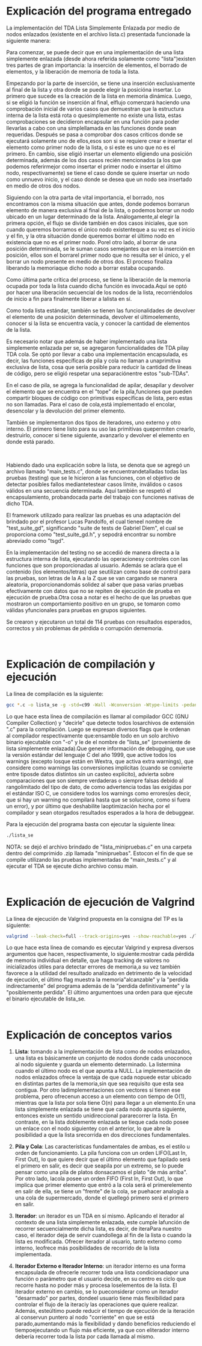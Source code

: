 # Explicación del programa entregado
 
La implementación del TDA Lista Simplemente Enlazada por medio de nodos enlazados (existente en el archivo lista.c) presentada funcionade la siguiente manera:

Para comenzar, se puede decir que en una implementación de una lista simplemente enlazada (desde ahora referida solamente como "lista")existen tres partes de gran importancia: la inserción de elementos, el borrado de elementos, y la liberación de memoria de toda la lista.

Empezando por la parte de inserción, se tiene una inserción exclusivamente al final de la lista y otra donde se puede elegir la posicióna insertar. Lo primero que sucede es la creación de la lista en memoria dinámica. Luego, si se eligió la función se inserción al final, elflujo comenzará haciendo una comprobación inicial de varios casos que demuestran que la estructura interna de la lista está rota o quesimplemente no existe una lista, estas comprobaciones se decidieron encapsular en una función para poder llevarlas a cabo con una simplellamada en las funciones donde sean requeridas. Después se pasa a comprobar dos casos críticos donde se ejecutará solamente uno de ellos,esos son si se requiere crear e insertar el elemento como primer nodo de la lista, o si este es uno que no es el primero. En cambio, sise eligió insertar un elemento eligiendo una posición determinada, además de los dos casos recién mencionados (a los que podemos referirmejor como insertar el primer nodo e insertar el último nodo, respectivamente) se tiene el caso donde se quiere insertar un nodo como unnuevo inicio, y el caso donde se desea que un nodo sea insertado en medio de otros dos nodos.

Siguiendo con la otra parta de vital importancia, el borrado, nos encontramos con la misma situación que antes, donde podemos borrarun elemento de manera exclusiva al final de la lista, o podemos borrar un nodo ubicado en un lugar determinado de la lista. Análogamente,al elegir la primera opción, el flujo se divide también en dos casos iniciales, que son cuando queremos borramos el único nodo existenteque a su vez es el inicio y el fin, y la otra situación donde queremos borrar el último nodo en existencia que no es el primer nodo. Porel otro lado, al borrar de una posición determinada, se le suman casos semejantes que en la inserción en posición, ellos son el borrarel primer nodo que no resulta ser el único, y el borrar un nodo presente en medio de otros dos. El proceso finaliza liberando la memoriaque dicho nodo a borrar estaba ocupando.

Como última parte crítica del proceso, se tiene la liberación de la memoria ocupada por toda la lista cuando dicha función es invocada.Aquí se optó por hacer una liberación secuencial de los nodos de la lista, recorriéndolos de inicio a fin para finalmente liberar a lalista en sí.

Como toda lista estándar, también se tienen las funcionalidades de devolver el elemento de una posición determinada, devolver el últimoelemento, conocer si la lista se encuentra vacía, y conocer la cantidad de elementos de la lista.

Es necesario notar que además de haber implementado una lista simplemente enlazada per se, se agregaron funcionalidades de TDA pilay TDA cola. Se optó por llevar a cabo una implementación encapsulada, es decir, las funciones específicas de pila y cola no llaman a unaprimitiva exclusiva de lista, cosa que sería posible para reducir la cantidad de líneas de código, pero se eligió respetar una separaciónentre estos "sub-TDAs".

En el caso de pila, se agrega la funcionalidad de apilar, desapilar y devolver el elemento que se encuentra en el "tope" de la pila,funciones que pueden compartir bloques de código con primitivas específicas de lista, pero estas no son llamadas. Para el caso de cola,está implementado el encolar, desencolar y la devolución del primer elemento.

También se implementaron dos tipos de iteradores, uno externo y otro interno. El primero tiene listo para su uso las primitivas quepermiten crearlo, destruirlo, conocer si tiene siguiente, avanzarlo y devolver el elemento en donde está parado.

<br>

Habiendo dado una explicación sobre la lista, se denota que se agregó un archivo llamado "main_tests.c", donde se encuentrandetalladas todas las pruebas (testing) que se le hicieron a las funciones, con el objetivo de detectar posibles fallos mediantetestear casos límite, inválidos o casos válidos en una secuencia determinada. Aquí también se respetó el encapsulamiento, probandocada parte del trabajo con funciones nativas de dicho TDA.

El framework utilizado para realizar las pruebas es una adaptación del brindado por el profesor Lucas Pandolfo, el cual tieneel nombre de "test_suite_gd", significando "suite de tests de Gabriel Diem", el cual se proporciona como "test_suite_gd.h", y sepodrá encontrar su nombre abreviado como "tsgd".

En la implementación del testing no se accedió de manera directa a la estructura interna de lista, ejecutando las operacionesy controles con las funciones que son proporcionadas al usuario. Además se aclara que el contenido (los elementos/letras) que seutilizan como base de control para las pruebas, son letras de la A a la Z que se van cargando se manera aleatoria, proporcionandomás solidez al saber que pasa varias pruebas efectivamente con datos que no se repiten de ejecución de prueba en ejecución de prueba.Otra cosa a notar es el hecho de que las pruebas que mostraron un comportamiento positivo en un grupo, se tomaron como válidas yfuncionales para pruebas en grupos siguientes.

Se crearon y ejecutaron un total de 114 pruebas con resultados esperados, correctos y sin problemas de pérdida o corrupción dememoria.

<br>

# Explicación de compilación y ejecución

La línea de compilación es la siguiente:
	
```bash
gcc *.c -o lista_se -g -std=c99 -Wall -Wconversion -Wtype-limits -pedantic -Werror -O0
```

Lo que hace esta línea de compilación es llamar al compilador GCC (GNU Compiler Collection) y "decirle" que detecte todos losarchivos de extensión ".c" para la compilación. Luego se expresan diversos flags que le ordenan al compilador respectivamente que:ensamble todo en un solo archivo binario ejecutable con "-o" y le de el nombre de "lista_se" (proveniente de lista simplemente enlazada).Que genere información de debugging, que use la versión estándar del lenguaje C del año 1999, que active todos los warnings (excepto losque están en Wextra, que activa extra warnings), que considere como warnings las conversiones implícitas (cuando se convierte entre tiposde datos distintos sin un casteo explícito), advierta sobre comparaciones que son siempre verdaderas o siempre falsas debido al rangolimitado del tipo de dato, de como advertencia todas las exigidas por el estándar ISO C, ue considere todos los warnings como errores(es decir, que si hay un warning no compilará hasta que se solucione, como si fuera un error), y por último que deshabilite laoptimización hecha por el compilador y sean otorgados resultados esperados a la hora de debuggear.

Para la ejecución del programa basta con ejecutar la siguiente línea:

```bash
./lista_se
```

NOTA: se dejó el archivo brindado de "lista_minipruebas.c" en una carpeta dentro del comprimido .zip llamada "minipruebas". Estocon el fin de que se compile utilizando las pruebas implementadas de "main_tests.c" y al ejecutar el TDA se ejecute dicho archivo consu main.

<br>

# Explicación de ejecución de Valgrind

La línea de ejecución de Valgrind propuesta en la consigna del TP es la siguiente:

```bash
valgrind --leak-check=full --track-origins=yes --show-reachable=yes ./lista_se
```
	
Lo que hace esta línea de comando es ejecutar Valgrind y expresa diversos argumentos que hacen, respectivamente, lo siguiente:mostrar cada pérdida de memoria individual en detalle, que haga tracking de valores no inicializados útiles para detectar errores de memoria,a su vez también favorece a la utilidad del resultado analizado en detrimento de la velocidad de ejecución, el último flag muestra la memoria"alcanzable" y la "perdida indirectamente" del programa además de la "perdida definitivamente" y la "posiblemente perdida". El último argumentoes una orden para que ejecute el binario ejecutable de lista_se.

<br>

# Explicación de conceptos varios

 1. __Lista__: tomando a la implementación de lista como de nodos enlazados, una lista es básicamente un conjunto de nodos donde cada unoconoce al nodo siguiente y guarda un elemento determinado. La listermina cuando el último nodo es el que apunta a NULL. La implementación de nodos enlazados ofrece la ventaja de que cada nopuede estar ubicado en distintas partes de la memoria,sin que sea requisito que esta sea contigua. Por otro ladimplementaciones con vectores sí tienen ese problema, pero ofrecenun acceso a un elemento con tiempo de O(1), mientras que la lista por sola tiene O(n) para llegar a un elemento.En una lista simplemente enlazada se tiene que cada nodo apunta siguiente, entonces existe un sentido unidireccional pararecorrer la lista. En contraste, en la lista doblemente enlazada se tieque cada nodo posee un enlace con el nodo siguientey con el anterior, lo que abre la posibilidad a que la lista srecorrida en dos direcciones fundamentales.


 2. __Pila y Cola__: Las características fundamentales de ambas, es el estilo u orden de funcionamiento. La pila funciona con un orden LIFO(Last In, First Out), lo que quiere decir que el último elemento que fapilado será el primero en salir, es decir que seapila por un extremo, se lo puede pensar como una pila de platos donsacamos el plato "de más arriba". Por otro lado, lacola posee un orden FIFO (First In, First Out), lo que implica que primer elemento que entró a la cola será el primerelemento en salir de ella, se tiene un "frente" de la cola, se puehacer analogía a una cola de supermercado, donde el quellegó primero será el primero en salir.

                
 3. __Iterador__: un iterador es un TDA en sí mismo. Aplicando el iterador al contexto de una lista simplemente enlazada, este cumple lafunción de recorrer secuencialmente dicha lista, es decir, de iteraPara nuestro caso, el iterador deja de servir cuandollega al fin de la lista o cuando la lista es modificada. Ofrecer iterador al usuario, tanto externo como interno, leofrece más posibilidades de recorrido de la lista implementada.
                

 4. __Iterador Externo e Iterador Interno__: un iterador interno es una forma encapsulada de ofrecerle recorrer toda una lista condicionadapor una función o parámetro que el usuario decide, en su centro es ciclo que recorre hasta no poder más y procesa loselementos de la lista. El iterador externo en cambio, se lo pueconsiderar como un iterador "desarmado" por partes, dondeel usuario tiene más flexibilidad para controlar el flujo de la iteraciy las operaciones que quiere realizar. Además, esteúltimo puede reducir el tiempo de ejecución de la iteración al conservun puntero al nodo "corriente" en que se está parado,aumentando más la flexibilidad y dando beneficios reduciendo el tiempoejecutando un flujo más eficiente, ya que con eliterador interno debería recorrer toda la lista por cada llamada al mismo.
